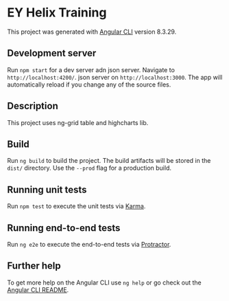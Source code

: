 # EY Helix Training

This project was generated with [Angular CLI](https://github.com/angular/angular-cli) version 8.3.29.

## Development server

Run `npm start` for a dev server adn json server. Navigate to `http://localhost:4200/`. json server on `http://localhost:3000`. The app will automatically reload if you change any of the source files.

## Description


This project uses ng-grid table and highcharts lib.

## Build

Run `ng build` to build the project. The build artifacts will be stored in the `dist/` directory. Use the `--prod` flag for a production build.

## Running unit tests

Run `npm test` to execute the unit tests via [Karma](https://karma-runner.github.io).

## Running end-to-end tests

Run `ng e2e` to execute the end-to-end tests via [Protractor](http://www.protractortest.org/).

## Further help

To get more help on the Angular CLI use `ng help` or go check out the [Angular CLI README](https://github.com/angular/angular-cli/blob/master/README.md).
